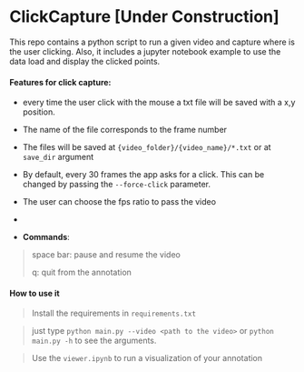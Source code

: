 # ClickCapture [Under Construction]


This repo contains a python script to run a given video and capture where is the user clicking. Also, it includes a jupyter notebook example to use the data load and display the clicked points.

#### Features for click capture:

- every time the user click with the mouse a txt file will be saved with a x,y position.
- The name of the file corresponds to the frame number
- The files will be saved at `{video_folder}/{video_name}/*.txt` or at `save_dir` argument
- By default, every 30 frames the app asks for a click. This can be changed by passing the `--force-click` parameter.
- The user can choose the fps ratio to pass the video
- 


- **Commands**: 
> space bar: pause and resume the video
> 
> q: quit from the annotation

#### How to use it

> Install the requirements in `requirements.txt`

> just type `python main.py --video <path to the video>` or `python main.py -h` to see the arguments.

> Use the `viewer.ipynb` to run a visualization of your annotation 
